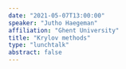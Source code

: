 ```yaml
---
date: "2021-05-07T13:00:00"
speaker: "Jutho Haegeman"
affiliation: "Ghent University"
title: "Krylov methods"
type: "lunchtalk"
abstract: false
---
```

